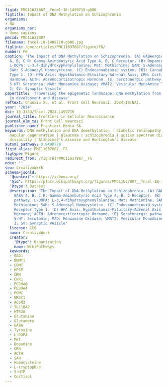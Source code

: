 ```yaml
---
figid: PMC11637887__fncel-18-1499719-g006
figtitle: Impact of DNA Methylation on Schizophrenia
organisms:
- NA
organisms_ner:
- Homo sapiens
pmcid: PMC11637887
filename: fncel-18-1499719-g006.jpg
figlink: /pmc/articles/PMC11637887/figure/F6/
number: F6
caption: 'The Impact of DNA Methylation on Schizophrenia. (A) GABAergic pathway. GABA
  A, B, C R: Gamma-Aminobutyric Acid Type A, B, C Receptor. (B) Dopaminergic pathway.
  L-DOPA: L-3,4-dihydroxyphenylalanine; Met: Methionine; SAM: S-Adenosyl Methionine;
  SAH: S-Adenosyl Homocysteine. (C) Endocannabinoid system. CB1: Cannabinoid Receptor
  Type 1. (D) HPA Axis: Hypothalamic–Pituitary–Adrenal Axis; CRH: Corticotropin-Releasing
  Hormone; ACTH: Adrenocorticotropic Hormone. (E) Serotonergic pathway. 5-HTP: 5-Hydroxytryptophan;
  5-HT: Serotonin; MAO: Monoamine Oxidase; VMAT2: Vesicular MonoAmine Transporter
  2; SV: Synaptic Vesicle'
papertitle: 'Traversing the epigenetic landscape: DNA methylation from retina to brain
  in development and disease'
reftext: Chunxiu Xu, et al. Front Cell Neurosci. 2024;18(NA).
year: '2024'
doi: 10.3389/fncel.2024.1499719
journal_title: Frontiers in Cellular Neuroscience
journal_nlm_ta: Front Cell Neurosci
publisher_name: Frontiers Media SA
keywords: DNA methylation and DNA demethylation | diabetic retinopathy | age-related
  macular degeneration | glaucoma | schizophrenia | autism spectrum disorder | intellectual
  disability | Alzheimer’s disease and Huntington’s disease
automl_pathway: 0.9490779
figid_alias: PMC11637887__F6
figtype: Figure
redirect_from: /figures/PMC11637887__F6
ndex: ''
seo: CreativeWork
schema-jsonld:
  '@context': https://schema.org/
  '@id': https://pfocr.wikipathways.org/figures/PMC11637887__fncel-18-1499719-g006.html
  '@type': Dataset
  description: 'The Impact of DNA Methylation on Schizophrenia. (A) GABAergic pathway.
    GABA A, B, C R: Gamma-Aminobutyric Acid Type A, B, C Receptor. (B) Dopaminergic
    pathway. L-DOPA: L-3,4-dihydroxyphenylalanine; Met: Methionine; SAM: S-Adenosyl
    Methionine; SAH: S-Adenosyl Homocysteine. (C) Endocannabinoid system. CB1: Cannabinoid
    Receptor Type 1. (D) HPA Axis: Hypothalamic–Pituitary–Adrenal Axis; CRH: Corticotropin-Releasing
    Hormone; ACTH: Adrenocorticotropic Hormone. (E) Serotonergic pathway. 5-HTP: 5-Hydroxytryptophan;
    5-HT: Serotonin; MAO: Monoamine Oxidase; VMAT2: Vesicular MonoAmine Transporter
    2; SV: Synaptic Vesicle'
  license: CC0
  name: CreativeWork
  creator:
    '@type': Organization
    name: WikiPathways
  keywords:
  - GAD1
  - DNMT1
  - COMT
  - HPSE
  - CRH
  - CNR1
  - PCDHA@
  - PCDHA4
  - POMC
  - NR3C1
  - ACSM3
  - SLC18A2
  - HTR2A
  - Glutamine
  - Glutamate
  - GABA
  - Tyrosine
  - L-DOPA
  - Met
  - Dopamine
  - CRH
  - ACTH
  - SAH
  - Homocysteine
  - L-tryptophan
  - 5-HTP
  - Cortisol
---
```

